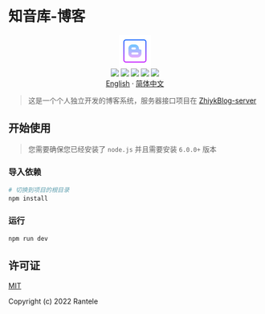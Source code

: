# 知音库-博客

<p align='center'>
<img src="./public/logo1.png"><br/>
<a href=''><img src="https://img.shields.io/badge/vue-v3.2.37-brightgreen?style=flat&logo=Vue.js"></a>
<a href=''><img src="https://img.shields.io/badge/vite-v3.1.0-brightgreen?style=flat&logo=Vite"></a>
<a href=''><img src="https://img.shields.io/badge/typescript-v4.6.4-brightgreen?style=flat&logo=typescript"></a>
<a href=''><img src="https://img.shields.io/badge/node-v16.16.0-brightgreen?style=flat&logo=Nodedotjs	"></a>
  <a href=''><img src="https://img.shields.io/badge/npm-v8.12.1-brightgreen?style=flat&logo=npm"></a>
  <br/>
  <a href='https://github.com/Rantele/ZhiykBlog/blob/main/README.md'>English</a>
  ·
  <a href='https://github.com/Rantele/ZhiykBlog/blob/main/README-cn.md'>简体中文</a>
</p>

> 这是一个个人独立开发的博客系统，服务器接口项目在 [ZhiykBlog-server]()

## 开始使用

> 您需要确保您已经安装了 `node.js` 并且需要安装 `6.0.0+` 版本

### 导入依赖

```sh
# 切换到项目的根目录
npm install
```

### 运行

```sh
npm run dev
```

## 许可证

[MIT](https://opensource.org/licenses/MIT)

Copyright (c) 2022 Rantele
